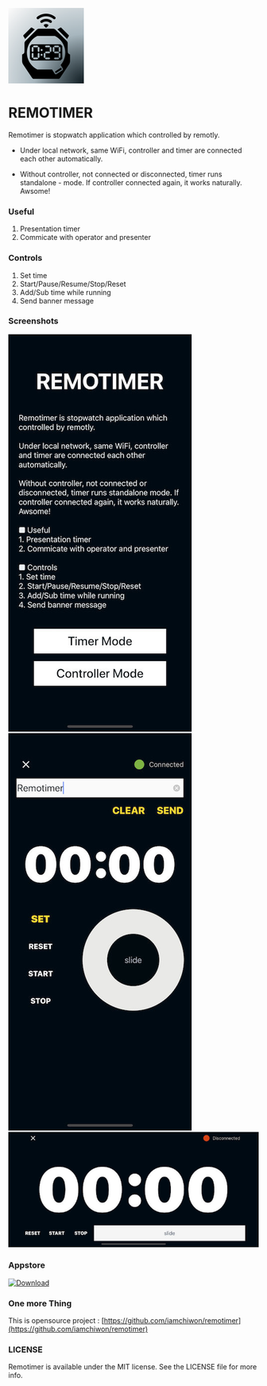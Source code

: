 ![icon](doc_res/icon.png)
# REMOTIMER

Remotimer is stopwatch application which controlled by remotly.

- Under local network, same WiFi, controller and timer are connected each other automatically.

- Without controller, not connected or disconnected, timer runs standalone - mode. If controller connected again, it works naturally. Awsome!

### Useful

1. Presentation timer
2. Commicate with operator and presenter

### Controls

1. Set time
2. Start/Pause/Resume/Stop/Reset
3. Add/Sub time while running
4. Send banner message

### Screenshots

![s01](doc_res/0x0ss.jpg)
![s01](doc_res/0x0ss-2.jpg)
![s01](doc_res/0x0ss-1.jpg)

### Appstore

[![Download](https://developer.apple.com/assets/elements/icons/download-on-the-app-store/download-on-the-app-store.svg)](https://itunes.apple.com/us/app/apple-store/id1414871964)

### One more Thing

This is opensource project :
[https://github.com/iamchiwon/remotimer](https://github.com/iamchiwon/remotimer)

### LICENSE

Remotimer is available under the MIT license. See the LICENSE file for more info.

